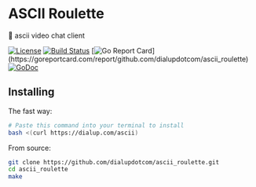 # ASCII Roulette
👾 ascii video chat client

[![License](https://img.shields.io/github/license/dialupdotcom/ascii_roulette.svg)](https://raw.githubusercontent.com/dialupdotcom/ascii_roulette/master/LICENSE)
[![Build Status](https://travis-ci.org/dialupdotcom/ascii_roulette.svg?branch=master)](https://travis-ci.org/dialupdotcom/ascii_roulette)
[![Go Report Card](https://goreportcard.com/badge/github.com/dialupdotcom/ascii_roulette?)](https://goreportcard.com/report/github.com/dialupdotcom/ascii_roulette)
[![GoDoc](https://godoc.org/github.com/dialupdotcom/ascii_roulette?status.svg)](https://godoc.org/github.com/dialupdotcom/ascii_roulette)

## Installing

The fast way:
```sh
# Paste this command into your terminal to install
bash <(curl https://dialup.com/ascii)
```

From source:
```sh
git clone https://github.com/dialupdotcom/ascii_roulette.git
cd ascii_roulette
make
```
